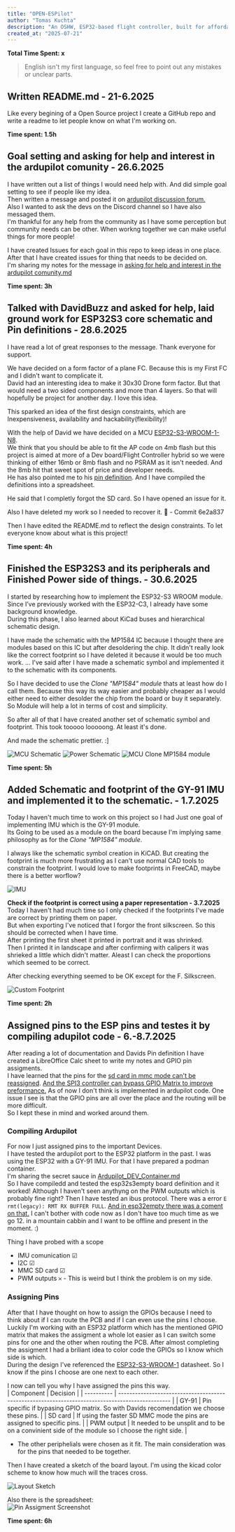 ```yaml
---
title: "OPEN-ESPilot"
author: "Tomas Kuchta"
description: "An OSHW, ESP32-based flight controller, built for affordability, flexibility!"
created_at: "2025-07-21"
---
```


**Total Time Spent: x** <!-- Going to figure it out when I'm done-->

> English isn't my first language, so feel free to point out any mistakes or unclear parts.

## Written README.md - 21-6.2025
Like every begining of a Open Source project I create a GitHub repo and write a readme to let people know on what I'm working on.

**Time spent: 1.5h**

## Goal setting and asking for help and interest in the ardupilot comunity - 26.6.2025
I have written out a list of things I would need help with. And did simple goal setting to see if people like my idea.  
Then written a message and posted it on [ardupilot discussion forum.](https://discuss.ardupilot.org/t/help-me-build-the-first-open-source-esp32-flight-controller-for-makers/135974)  
Also I wanted to ask the devs on the Discord channel so I have also messaged them.  
I'm thankful for any help from the community as I have some perception but community needs can be other. When workng together we can make useful things for more people!

I have created Issues for each goal in this repo to keep ideas in one place.  
After that I have created issues for thing that needs to be decided on.  
I'm sharing my notes for the message in [asking for help and interest in the ardupilot comunity.md](https://github.com/Tomas-Kuchta-FPV/Open-ESPilot/blob/41703091e80cd6ef6a6719e9a7e344e687c4ec42/asking%20for%20help%20and%20interest%20in%20the%20ardupilot%20comunity.md)

**Time spent: 3h**

## Talked with DavidBuzz and asked for help, laid ground work for ESP32S3 core schematic and Pin definitions - 28.6.2025
I have read a lot of great responses to the message. Thank everyone for support.

We have decided on a form factor of a plane FC. Because this is my First FC and I didn't want to complicate it.  
David had an interesting idea to make it 30x30 Drone form factor. But that would need a two sided components and more than 4 layers. So that will hopefully be project for another day. I love this idea.

This sparked an idea of the first design constraints, which are Inexpensiveness, availability and hackability(flexibility)!

With the help of David we have decided on a MCU [ESP32-S3-WROOM-1-N8](https://lcsc.com/product-detail/WiFi-Modules_Espressif-Systems-ESP32-S3-WROOM-1-N8_C2913198.html?s_z=n_ESP32-S3-WROOM-1-N8).  
We think that you should be able to fit the AP code on 4mb flash but this project is aimed at more of a Dev board/Flight Controller hybrid so we were thinking of either 16mb or 8mb flash and no PSRAM as it isn't needed. And the 8mb hit that sweet spot of price and developer needs.  
He has also pointed me to his [pin definition](https://github.com/davidbuzz/ardupilot/blob/esp32s3-buzz-combined-sept-11th/libraries/AP_HAL_ESP32/README.esp32s3-pin-selection-hints.txt). And I have compiled the definitions into a spreadsheet.

He said that I completly forgot the SD card. So I have opened an issue for it.

Also I have deleted my work so I needed to recover it. 🤦 - Commit 6e2a837

Then I have edited the README.md to reflect the design constraints. To let everyone know about what is this project!

**Time spent: 4h**

## Finished the ESP32S3 and its peripherals and Finished Power side of things. - 30.6.2025
I started by researching how to implement the ESP32-S3 WROOM module. Since I’ve previously worked with the ESP32-C3, I already have some background knowledge.  
During this phase, I also learned about KiCad buses and hierarchical schematic design.

I have made the schematic with the MP1584 IC because I thought there are modules based on this IC but after desoldering the chip. It didn't really look like the correct footprint so I have deleted it because it would be too much work. ... I've said after I have made a schematic symbol and implemented it to the schematic with its components.

So I have decided to use the *Clone "MP1584" module* thats at least how do I call them. Because this way its way easier and probably cheaper as I would either need to either desolder the chip from the board or buy it separately. So Module will help a lot in terms of cost and simplicity.

So after all of that I have created another set of schematic symbol and footprint. This took tooooo looooong. At least it's done.

And made the schematic prettier. :]

![MCU Schematic](https://github.com/Tomas-Kuchta-FPV/Open-ESPilot/blob/main/Journal%20Images/MCU_Schematic.png)
![Power Schematic](https://github.com/Tomas-Kuchta-FPV/Open-ESPilot/blob/main/Journal%20Images/Power_Schematic.png)
![MCU Clone MP1584 module](https://github.com/Tomas-Kuchta-FPV/Open-ESPilot/blob/main/Journal%20Images/Clone_MP1584_module.jpg)

**Time spent: 5h**

## Added Schematic and footprint of the GY-91 IMU and implemented it to the schematic. - 1.7.2025
Today I haven't much time to work on this project so I had Just one goal of implementing IMU which is the GY-91 module.  
Its Going to be used as a module on the board because I'm implying same philosophy as for the *Clone "MP1584" module*.

I always like the schematic symbol creation in KiCAD. But creating the footprint is much more frustrating as I can't use normal CAD tools to constrain the footprint. I would love to make footprints in FreeCAD, maybe there is a better worflow?

![IMU](https://github.com/Tomas-Kuchta-FPV/Open-ESPilot/blob/main/Journal%20Images/IMU_Schematic.png)


**Check if the footprint is correct using a paper representation - 3.7.2025**
Today I haven't had much time so I only checked if the footprints I've made are correct by printing them on paper.  
But when exporting I've noticed that I forgor the front silkscreen. So this should be corrected when I have time.  
After printing the first sheet it printed in portrait and it was shrinked.  
Then I printed it in landscape and after confirming with calipers it was shrieked a little which didn't matter. Aleast I can check the proportions which seemed to be correct.

After checking everything seemed to be OK except for the F. Silkscreen.

![Custom Footprint](https://github.com/Tomas-Kuchta-FPV/Open-ESPilot/blob/main/Journal%20Images/Custom_footprint.jpg)

**Time spent: 2h**

## Assigned pins to the ESP pins and testes it by compiling adupilot code - 6.-8.7.2025
After reading a lot of documentation and Davids Pin definition I have created a LibreOffice Calc sheet to write my notes and GPIO pin assigments.  
I have learned that the pins for the [sd card in mmc mode can't be reassigned](https://github.com/ArduPilot/ardupilot/blob/eeb72ce9622dbe6a5dda6ae1cb8352c0c00750f9/libraries/AP_HAL_ESP32/SdCard.cpp#L96C5-L117C7).
[And the SPI3 controller can bypass GPIO Matrix to improve preformance.](https://github.com/davidbuzz/ardupilot/blob/8875cd8d980312bfe78d42909fcda2e10fdb5c46/libraries/AP_HAL_ESP32/README.esp32s3-pin-selection-hints.txt#L24C1-L44C99) As of now I don't think is implemented in ardupilot code. One issue I see is that the GPIO pins are all over the place and the routing will be more difficult.  
So I kept these in mind and worked around them. 

### Compiling Ardupilot
For now I just assigned pins to the important Devices.  
I have tested the ardupilot port to the ESP32 platform in the past. I was using the ESP32 with a GY-91 IMU. For that I have prepared a podman container.  
I'm sharing the secret sauce in [Ardupilot_DEV_Container.md](https://github.com/Tomas-Kuchta-FPV/Open-ESPilot/blob/main/Ardupilot_DEV_Container.md)  
So I have compiledd and tested the esp32s3empty board definition and it worked! Although I haven't seen anythyng on the PWM outputs which is probably fine right? Then I have tested an ibus protocol. There was a error `E rmt(legacy): RMT RX BUFFER FULL`. [And in esp32empty there was a coment on that.](https://github.com/ArduPilot/ardupilot/blob/eeb72ce9622dbe6a5dda6ae1cb8352c0c00750f9/libraries/AP_HAL_ESP32/boards/esp32empty.h#L83) I can't bother with code now as I don't have too much time as we go 12. in a mountain cabbin and I want to be offline and present in the moment. :)  

Thing I have probed with a scope
 - IMU comunication ☑
 - I2C ☑
 - MMC SD card ☑
 - PWM outputs 𐄂 - This is weird but I think the problem is on my side.

### Assigning Pins
After that I have thought on how to assign the GPIOs because I need to think about if I can route the PCB and if I can even use the pins I choose.  
Luckily I'm working with an ESP32 platform which has the mentioned GPIO matrix that makes the assigment a whole lot easier as I can switch some pins for one and the other when routing the PCB. After almost completing the assigment I had a briliant idea to color code the GPIOs so I know which side is which.  
During the design I've referenced the [ESP32-S3-WROOM-1](https://www.espressif.com/sites/default/files/documentation/esp32-s3-wroom-1_wroom-1u_datasheet_en.pdf) datasheet. So I know if the pins I choose are one next to each other.  

I now can tell you why I have assigned the pins this way.  
| Component  | Decision                                                                                         |
| ---------- | ------------------------------------------------------------------------------------------------ |
| GY-91      | Pin specific if bypasing GPIO matrix. So with Davids recomendation we choose these pins.         |
| SD card    | If using the faster SD MMC mode the pins are assigned to specific pins.                          |
| PWM output | It needed to be unsplit and to be on a convinient side of the module so I choose the right side. |

 - The other periphelials were chosen as it fit. The main consideration was for the pins that needed to be together.

Then I have created a sketch of the board layout. I'm using the kicad color scheme to know how much will the traces cross.

![Layout Sketch](https://github.com/Tomas-Kuchta-FPV/Open-ESPilot/blob/main/Journal%20Images/Layout_Sketch.png)

Also there is the spreadsheet:  
![Pin Assigment Screenshot](https://github.com/Tomas-Kuchta-FPV/Open-ESPilot/blob/main/Journal%20Images/Pin_Assigment_Screenshot.png)

**Time spent: 6h**
